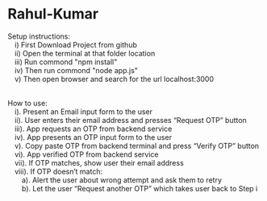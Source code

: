 # Rahul-Kumar
Setup instructions: <br />
  &emsp;i) First Download Project from github <br />
  &emsp;ii) Open the terminal at that folder location <br />
  &emsp;iii) Run commond "npm install" <br />
  &emsp;iv) Then run commond "node app.js" <br />
  &emsp;v) Then open browser and search for the url localhost:3000 <br /> <br />
  
How to use: <br />
    &emsp;i). Present an Email input form to the user <br />
    &emsp;ii). User enters their email address and presses “Request OTP” button <br />
    &emsp;iii). App requests an OTP from backend service <br />
    &emsp;iv). App presents an OTP input form to the user <br />
    &emsp;v). Copy paste OTP from backend terminal and press “Verify OTP” button <br />
    &emsp;vi). App verified OTP from backend service <br />
    &emsp;vii). If OTP matches, show user their email address <br />
    &emsp;viii). If OTP doesn’t match: <br />
      &emsp;&emsp;a). Alert the user about wrong attempt and ask them to retry <br />
      &emsp;&emsp;b). Let the user “Request another OTP” which takes user back to Step i <br />
